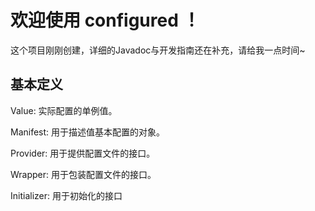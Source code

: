 # 欢迎使用 configured ！

这个项目刚刚创建，详细的Javadoc与开发指南还在补充，请给我一点时间~


## 基本定义

Value: 实际配置的单例值。

Manifest: 用于描述值基本配置的对象。

Provider: 用于提供配置文件的接口。

Wrapper: 用于包装配置文件的接口。

Initializer: 用于初始化的接口

